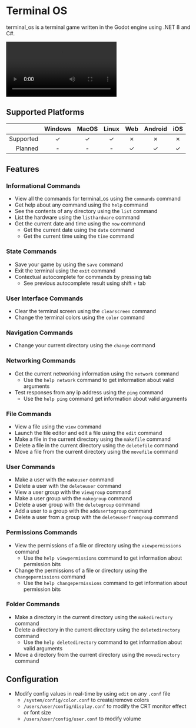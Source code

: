 # Terminal OS
terminal_os is a terminal game written in the Godot engine using .NET 8 and C#.

![A movie of the startup process for Terminal OS.](./terminal-os-startup.mp4)

## Supported Platforms
| |Windows|MacOS|Linux|Web|Android|iOS|
|-:|:-:|:-:|:-:|:-:|:-:|:-:|
|Supported|&check;|&check;|&check;|&cross;|&cross;|&cross;|
|Planned|-|-|-|&check;|&check;|&check;|

## Features
### Informational Commands
- View all the commands for terminal_os using the `commands` command
- Get help about any command using the `help` command
- See the contents of any directory using the `list` command
- List the hardware using the `listhardware` command
- Get the current date and time using the `now` command
    - Get the current date using the `date` command
    - Get the current time using the `time` command

### State Commands
- Save your game by using the `save` command
- Exit the terminal using the `exit` command
- Contextual autocomplete for commands by pressing tab
    - See previous autocomplete result using shift + tab

### User Interface Commands
- Clear the terminal screen using the `clearscreen` command
- Change the terminal colors using the `color` command

### Navigation Commands
- Change your current directory using the `change` command

### Networking Commands
- Get the current networking information using the `network` command
    - Use the `help network` command to get information about valid arguments
- Test responses from any ip address using the `ping` command
    - Use the `help ping` command get information about valid arguments

### File Commands
- View a file using the `view` command
- Launch the file editor and edit a file using the `edit` command
- Make a file in the current directory using the `makefile` command
- Delete a file in the current directory using the `deletefile` command
- Move a file from the current directory using the `movefile` command

### User Commands
- Make a user with the `makeuser` command
- Delete a user with the `deleteuser` command
- View a user group with the `viewgroup` command
- Make a user group with the `makegroup` command
- Delete a user group with the `deletegroup` command
- Add a user to a group with the `addusertogroup` command
- Delete a user from a group with the `deleteuserfromgroup` command

### Permissions Commands
- View the permissions of a file or directory using the `viewpermissions` command
    - Use the `help viewpermissions` command to get information about permission bits
- Change the permissions of a file or directory using the `changepermissions` command
    - Use the `help changepermissions` command to get information about permission bits

### Folder Commands
- Make a directory in the current directory using the `makedirectory` command
- Delete a directory in the current directory using the `deletedirectory` command
    - Use the `help deletedirectory` command to get information about valid arguments
- Move a directory from the current directory using the `movedirectory` command

## Configuration
- Modify config values in real-time by using `edit` on any `.conf` file
    - `/system/config/color.conf` to create/remove colors
    - `/users/user/config/display.conf` to modify the CRT monitor effect or font size
    - `/users/user/config/user.conf` to modify volume